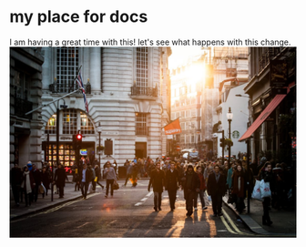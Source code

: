 # my place for docs 

I am having a great time with this!
let's see what happens with this change.
![scene in city](https://raw.githubusercontent.com/yipenburg/docs-playground/main/city-sunny-people-street.jpg "what a vibrant place!")